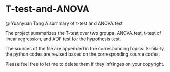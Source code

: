 
# T-test-and-ANOVA

@ Yuanyuan Tang
A summary of t-test and ANOVA test

The project summarizes the T-test over two groups, ANOVA test, t-test of linear regression, and ADF test for the hypothesis test.

The sources of the file are appended in the corresponding topics. Similarly, the python codes are revised based on the corresponding source codes.

Please feel free to let me to delete them if they infringes on your copyright.
